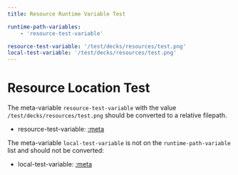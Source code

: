 ```yaml
---
title: Resource Runtime Variable Test

runtime-path-variables:
    - 'resource-test-variable'

resource-test-variable: '/test/decks/resources/test.png'
local-test-variable: '/test/decks/resources/test.png'
---
```


# Resource Location Test

The meta-variable `resource-test-variable` with the value `/test/decks/resources/test.png` should be converted to a relative filepath.

- resource-test-variable: [:meta](resource-test-variable)

The meta-variable `local-test-variable` is not on the `runtime-path-variable` list and should not be converted:

- local-test-variable: [:meta](local-test-variable)